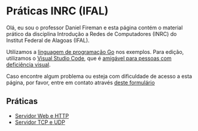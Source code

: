 # Práticas INRC (IFAL)

Olá, eu sou o professor Daniel Fireman e esta página contém o material prático da disciplina  Introdução a Redes de Computadores (INRC) do Institut Federal de Alagoas (IFAL).

Utilizamos a [linguagem de programação Go](http://www.golangbr.org/) nos exemplos. Para edição, utilizamos o [Visual Studio Code](https://visualstudio.microsoft.com/pt-br/), que é [amigável para pessoas com deficiência visual](http://www.deficienciavisual.pt/txt-Ensino_logica_programacao.htm).

Caso encontre algum problema ou esteja com dificuldade de acesso a esta página, por favor, entre em contato através [deste formulário](https://github.com/danielfireman-ifal/inrc-pratica/issues/new)

## Práticas
- [Servidor Web e HTTP](/inrc-pratica/serv_web)
- [Servidor TCP e UDP](/inrc-pratica/serv_rand)

